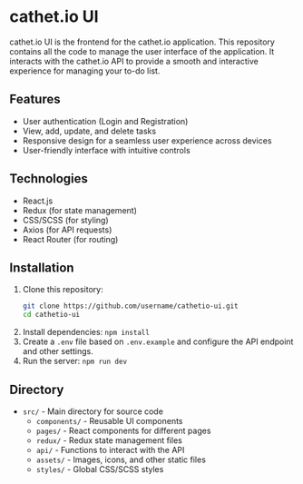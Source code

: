 # cathet.io UI

cathet.io UI is the frontend for the cathet.io application. This repository contains all the code to manage the user interface of the application. It interacts with the cathet.io API to provide a smooth and interactive experience for managing your to-do list.

## Features

- User authentication (Login and Registration)
- View, add, update, and delete tasks
- Responsive design for a seamless user experience across devices
- User-friendly interface with intuitive controls

## Technologies

- React.js
- Redux (for state management)
- CSS/SCSS (for styling)
- Axios (for API requests)
- React Router (for routing)

## Installation

1. Clone this repository:
   ```bash
   git clone https://github.com/username/cathetio-ui.git
   cd cathetio-ui
2. Install dependencies:
   ```npm install```
3. Create a `.env` file based on `.env.example` and configure the API endpoint and other settings.
4. Run the server:
   ```npm run dev```

## Directory

- `src/` - Main directory for source code
  - `components/` - Reusable UI components
  - `pages/` - React components for different pages
  - `redux/` - Redux state management files
  - `api/` - Functions to interact with the API
  - `assets/` - Images, icons, and other static files
  - `styles/` - Global CSS/SCSS styles
